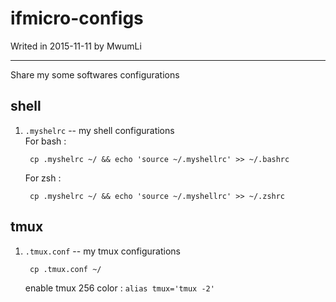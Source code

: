 # ifmicro-configs


Writed in 2015-11-11 by MwumLi

----

Share my some softwares configurations


## shell

1. `.myshelrc` -- my shell configurations  
    For bash :  

        cp .myshelrc ~/ && echo 'source ~/.myshellrc' >> ~/.bashrc 

    For zsh :  

        cp .myshelrc ~/ && echo 'source ~/.myshellrc' >> ~/.zshrc

## tmux

1. `.tmux.conf` -- my tmux configurations  
   

        cp .tmux.conf ~/

    enable tmux 256 color : `alias tmux='tmux -2'`  


